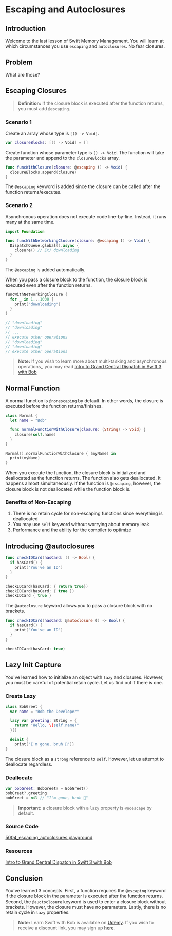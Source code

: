 # Escaping and Autoclosures
## Introduction
Welcome to the last lesson of Swift Memory Management. You will learn at which circumstances you use `escaping` and `autoclosures`. No fear closures.

## Problem
What are those?


## Escaping Closures

> **Definition:** If the closure block is executed after the function returns, you must add `@escaping`.

### Scenario 1
Create an array whose type is `[() -> Void]`.

```swift
var closureBlocks: [() -> Void] = []
```

Create function whose parameter type is `() -> Void`. The function will take the parameter and append to the `closureBlocks` array.

```swift
func funcWithClosure(closure: @escaping () -> Void) {
  closureBlocks.append(closure)
}
```

The `@escaping` keyword is added since the closure can be called after the function returns/executes.

### Scenario 2
Asynchronous operation does not execute code line-by-line. Instead, it runs many at the same time.

```swift
import Foundation

func funcWithNetworkingClosure(closure: @escaping () -> Void) {
  DispatchQueue.global().async {
    closure() // Ex) downloading
  }
}

```
The `@escaping` is added automatically.

When you pass a closure block to the function, the closure block is executed even after the function returns.

```swift
funcWithNetworkingClosure {
  for _ in 1...1000 {
    print("downloading")
  }
}

// "downloading"
// "downloading"
// ...
// execute other operations
// "downloading"
// "downloading"
// execute other operations
```

> **Note:** If you wish to learn more about multi-tasking and asynchronous operations,, you may read [Intro to Grand Central Dispatch in Swift 3 with Bob](https://blog.bobthedeveloper.io/intro-to-grand-central-dispatch-in-swift-3-with-bob-lee-1d4b56f731b3)

## Normal Function
A normal function is `@nonescaping` by default. In other words, the closure is executed before the function returns/finishes.


```swift
class Normal {
  let name = "Bob"

  func normalFunctionWithClosure(closure: (String) -> Void) {
    closure(self.name)
  }
}

Normal().normalFunctionWithClosure { (myName) in
  print(myName)
}
```

When you execute the function, the closure block is initialized and deallocated as the function returns. The function also gets deallocated. It happens almost simultaneously. If the function is `@escaping`, however, the closure block is not deallocated while the function block is.


### Benefits of Non-Escaping
1. There is no retain cycle for non-escaping functions since everything is deallocated
2. You may use `self` keyword without worrying about memory leak
3. Performance and the ability for the compiler to optimize


## Introducing @autoclosures

```swift
func checkIDCard(hasCard: () -> Bool) {
  if hasCard() {
    print("You've an ID")
  }
}

checkIDCard(hasCard: { return true})
checkIDCard(hasCard: { true })
checkIDCard { true }
```
The `@autoclosure` keyword allows you to pass a closure block with no brackets.

```swift
func checkIDCard(hasCard: @autoclosure () -> Bool) {
  if hasCard() {
    print("You've an ID")
  }
}

checkIDCard(hasCard: true)
```

## Lazy Init Capture
You've learned how to initialize an object with `lazy` and closures. However, you must be careful of potential retain cycle. Let us find out if there is one.

### Create Lazy

```swift
class BobGreet {
  var name = "Bob the Developer"

  lazy var greeting: String = {
    return "Hello, \(self.name)"
  }()

  deinit {
    print("I'm gone, bruh 🙆‍")}
}
```

The closure block as a `strong` reference to `self`. However, let us attempt to deallocate regardless.

### Deallocate
```swift
var bobGreet: BobGreet? = BobGreet()
bobGreet?.greeting
bobGreet = nil // "I'm gone, bruh 🙆‍"
```

> **Important:** a closure block with a `lazy` property is `@noescape` by default.

### Source Code
[5004_escaping_autoclosures.playground](https://www.dropbox.com/sh/6vk04zbv1ifajc0/AABQhPhB3yYUF0qa8s8YXWdka?dl=0)

### Resources
[Intro to Grand Central Dispatch in Swift 3 with Bob](https://blog.bobthedeveloper.io/intro-to-grand-central-dispatch-in-swift-3-with-bob-lee-1d4b56f731b3)

## Conclusion
You've learned 3 concepts. First, a function requires the `@escaping` keyword if the closure block in the parameter is executed after the function returns. Second, the `@auotoclosure` keyword is used to enter a closure block without brackets. However, the closure must have no parameters. Lastly, there is no retain cycle in `lazy` properties.

> **Note:** Learn Swift with Bob is available on [Udemy](https://udemy.com/learn-swift-with-bob/). If you wish to receive a discount link, you may sign up [here](https://goo.gl/RR4K27).
